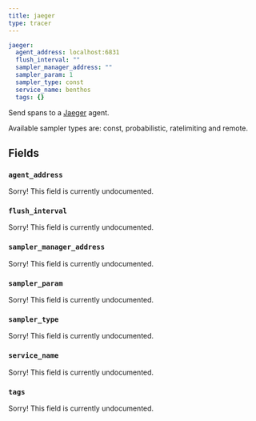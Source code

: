 ```yaml
---
title: jaeger
type: tracer
---
```


```yaml
jaeger:
  agent_address: localhost:6831
  flush_interval: ""
  sampler_manager_address: ""
  sampler_param: 1
  sampler_type: const
  service_name: benthos
  tags: {}
```

Send spans to a [Jaeger](https://www.jaegertracing.io/) agent.

Available sampler types are: const, probabilistic, ratelimiting and remote.

## Fields

### `agent_address`

Sorry! This field is currently undocumented.

### `flush_interval`

Sorry! This field is currently undocumented.

### `sampler_manager_address`

Sorry! This field is currently undocumented.

### `sampler_param`

Sorry! This field is currently undocumented.

### `sampler_type`

Sorry! This field is currently undocumented.

### `service_name`

Sorry! This field is currently undocumented.

### `tags`

Sorry! This field is currently undocumented.

